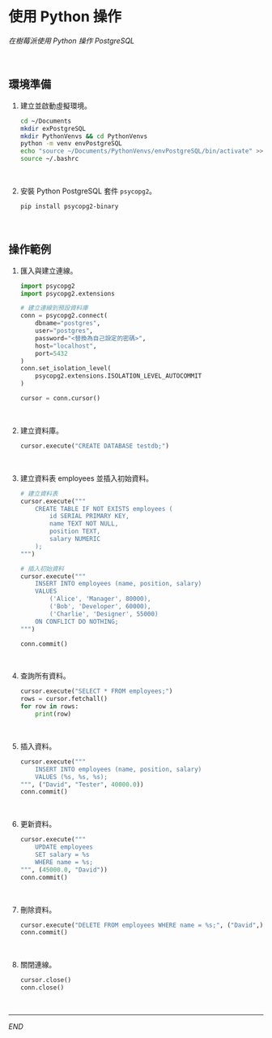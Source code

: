 # 使用 Python 操作

_在樹莓派使用 Python 操作 PostgreSQL_

<br>

## 環境準備

1. 建立並啟動虛擬環境。

    ```bash
    cd ~/Documents
    mkdir exPostgreSQL
    mkdir PythonVenvs && cd PythonVenvs
    python -m venv envPostgreSQL
    echo "source ~/Documents/PythonVenvs/envPostgreSQL/bin/activate" >> ~/.bashrc
    source ~/.bashrc
    ```

<br>

2. 安裝 Python PostgreSQL 套件 `psycopg2`。

    ```bash
    pip install psycopg2-binary
    ```

<br>

## 操作範例

1. 匯入與建立連線。

    ```python
    import psycopg2
    import psycopg2.extensions

    # 建立連線到預設資料庫
    conn = psycopg2.connect(
        dbname="postgres",
        user="postgres",
        password="<替換為自己設定的密碼>",
        host="localhost",
        port=5432
    )
    conn.set_isolation_level(
        psycopg2.extensions.ISOLATION_LEVEL_AUTOCOMMIT
    )

    cursor = conn.cursor()
    ```

<br>

2. 建立資料庫。

    ```python
    cursor.execute("CREATE DATABASE testdb;")
    ```

<br>

3. 建立資料表 employees 並插入初始資料。

    ```python
    # 建立資料表
    cursor.execute("""
        CREATE TABLE IF NOT EXISTS employees (
            id SERIAL PRIMARY KEY,
            name TEXT NOT NULL,
            position TEXT,
            salary NUMERIC
        );
    """)

    # 插入初始資料
    cursor.execute("""
        INSERT INTO employees (name, position, salary)
        VALUES 
            ('Alice', 'Manager', 80000),
            ('Bob', 'Developer', 60000),
            ('Charlie', 'Designer', 55000)
        ON CONFLICT DO NOTHING;
    """)

    conn.commit()
    ```

<br>

4. 查詢所有資料。

    ```python
    cursor.execute("SELECT * FROM employees;")
    rows = cursor.fetchall()
    for row in rows:
        print(row)
    ```

<br>

5. 插入資料。

    ```python
    cursor.execute("""
        INSERT INTO employees (name, position, salary)
        VALUES (%s, %s, %s);
    """, ("David", "Tester", 40000.0))
    conn.commit()
    ```

<br>

6. 更新資料。

    ```python
    cursor.execute("""
        UPDATE employees
        SET salary = %s
        WHERE name = %s;
    """, (45000.0, "David"))
    conn.commit()
    ```

<br>

7. 刪除資料。

    ```python
    cursor.execute("DELETE FROM employees WHERE name = %s;", ("David",))
    conn.commit()
    ```

<br>

8. 關閉連線。

    ```python
    cursor.close()
    conn.close()
    ```

<br>

___

_END_
